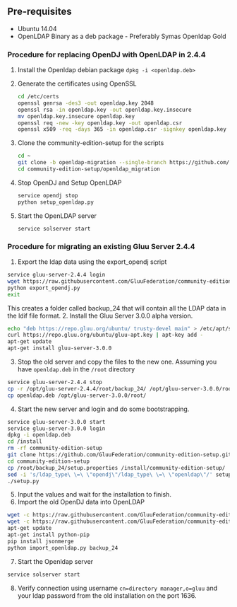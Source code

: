 ## Pre-requisites
- Ubuntu 14.04
- OpenLDAP Binary as a deb package - Preferably Symas Openldap Gold 

### Procedure for replacing OpenDJ with OpenLDAP in 2.4.4
1. Install the Openldap debian package  `dpkg -i <openldap.deb>`
2. Generate the certificates using OpenSSL

    ```bash
    cd /etc/certs
    openssl genrsa -des3 -out openldap.key 2048
    openssl rsa -in openldap.key -out openldap.key.insecure
    mv openldap.key.insecure openldap.key
    openssl req -new -key openldap.key -out openldap.csr
    openssl x509 -req -days 365 -in openldap.csr -signkey openldap.key -out openldap.crt
    ```

3. Clone the community-edition-setup for the scripts

    ```bash
    cd ~
    git clone -b openldap-migration --single-branch https://github.com/GluuFederation/community-edition-setup.git
    cd community-edition-setup/openldap_migration
    ```

4. Stop OpenDJ and Setup OpenLDAP

    ```bash
    service opendj stop
    python setup_openldap.py
    ```

5. Start the OpenLDAP server

    ```
    service solserver start
    ```


### Procedure for migrating an existing Gluu Server 2.4.4
1. Export the ldap data using the export\_opendj script

  ```bash
  service gluu-server-2.4.4 login
  wget https://raw.githubusercontent.com/GluuFederation/community-edition-setup/master/openldap_migration/export_opendj.py
  python export_opendj.py
  exit
  ```
  
  This creates a folder called backup\_24 that will contain all the LDAP data in the ldif file format.
2. Install the Gluu Server 3.0.0 alpha version.

  ```bash
  echo "deb https://repo.gluu.org/ubuntu/ trusty-devel main" > /etc/apt/sources.list.d/gluu-repo.list
  curl https://repo.gluu.org/ubuntu/gluu-apt.key | apt-key add -
  apt-get update
  apt-get install gluu-server-3.0.0
  ```
  
3. Stop the old server and copy the files to the new one. Assuming you have `openldap.deb` in the `/root` directory

  ```bash
  service gluu-server-2.4.4 stop
  cp -r /opt/gluu-server-2.4.4/root/backup_24/ /opt/gluu-server-3.0.0/root/
  cp openldap.deb /opt/gluu-server-3.0.0/root/
  ```
  
4. Start the new server and login and do some bootstrapping.

  ```bash
  service gluu-server-3.0.0 start
  service gluu-server-3.0.0 login
  dpkg -i openldap.deb
  cd /install
  rm -rf community-edition-setup
  git clone https://github.com/GluuFederation/community-edition-setup.git
  cd community-edition-setup
  cp /root/backup_24/setup.properties /install/community-edition-setup/
  sed -i 's/ldap_type\ \=\ \"opendj\"/ldap_type\ \=\ \"openldap\"/' setup.py
  ./setup.py
  ```
  
5. Input the values and wait for the installation to finish.
6. Import the old OpenDJ data into OpenLDAP

  ```bash
  wget -c https://raw.githubusercontent.com/GluuFederation/community-edition-setup/master/openldap_migration/import_openldap.py
  wget -c https://raw.githubusercontent.com/GluuFederation/community-edition-setup/master/ldif.py
  apt-get update
  apt-get install python-pip
  pip install jsonmerge
  python import_openldap.py backup_24
  ```
  
7. Start the Openldap server

  ```bash
  service solserver start
  ```
  
8. Verify connection using username `cn=directory manager,o=gluu` and your ldap password from the old installation on the port 1636.
